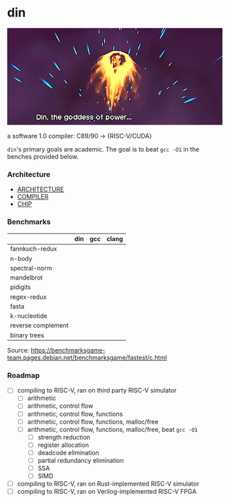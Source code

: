 # din
![](./din.gif)

a software 1.0 compiler: C89/90 -> {RISC-V/CUDA}

`din`'s primary goals are academic. The goal is to beat `gcc -O1` in the benches
provided below.

### Architecture
- [ARCHITECTURE](./ARCHITECTURE)
- [COMPILER](./COMPILER)
- [CHIP](./CHIP)

### Benchmarks
|                     | din  | gcc | clang |
| -------------       | ---- | --- | ----  |
| fannkuch-redux      |      |     |       |
| n-body              |      |     |       |
| spectral-norm       |      |     |       |
| mandelbrot          |      |     |       |
| pidigits            |      |     |       |
| regex-redux         |      |     |       |
| fasta               |      |     |       |
| k-nucleotide        |      |     |       |
| reverse complement  |      |     |       |
| binary trees        |      |     |       |

Source: https://benchmarksgame-team.pages.debian.net/benchmarksgame/fastest/c.html

### Roadmap
- [ ] compiling to RISC-V, ran on third party RISC-V simulator
  - [ ] arithmetic
  - [ ] arithmetic, control flow
  - [ ] arithmetic, control flow, functions
  - [ ] arithmetic, control flow, functions, malloc/free
  - [ ] arithmetic, control flow, functions, malloc/free, beat `gcc -O1`
    - [ ] strength reduction
    - [ ] register allocation
    - [ ] deadcode elimination
    - [ ] partial redundancy elimination
    - [ ] SSA
    - [ ] SIMD
- [ ] compiling to RISC-V, ran on Rust-implemented RISC-V simulator
- [ ] compiling to RISC-V, ran on Verilog-implemented RISC-V FPGA